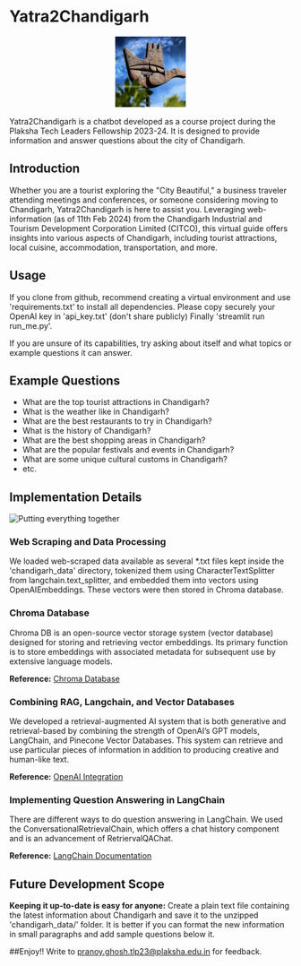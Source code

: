 # Yatra2Chandigarh

<p align="center">
  <img src="chandigarh_data/chandigarh_hand_symbol.jpg" alt="Open Hand" width="25%" height="25%">
</p>

Yatra2Chandigarh is a chatbot developed as a course project during the Plaksha Tech Leaders Fellowship 2023-24. It is designed to provide information and answer questions about the city of Chandigarh.

## Introduction

Whether you are a tourist exploring the "City Beautiful," a business traveler attending meetings and conferences, or someone considering moving to Chandigarh, Yatra2Chandigarh is here to assist you. Leveraging web-information (as of 11th Feb 2024) from the Chandigarh Industrial and Tourism Development Corporation Limited (CITCO), this virtual guide offers insights into various aspects of Chandigarh, including tourist attractions, local cuisine, accommodation, transportation, and more.

## Usage

If you clone from github, recommend creating a virtual environment and use 'requirements.txt' to install all dependencies. 
Please copy securely your OpenAI key in 'api_key.txt' (don't share publicly)
Finally 'streamlit run run_me.py'.

If you are unsure of its capabilities, try asking about itself and what topics or example questions it can answer.

## Example Questions

- What are the top tourist attractions in Chandigarh?
- What is the weather like in Chandigarh?
- What are the best restaurants to try in Chandigarh?
- What is the history of Chandigarh?
- What are the best shopping areas in Chandigarh?
- What are the popular festivals and events in Chandigarh?
- What are some unique cultural customs in Chandigarh?
- etc.

## Implementation Details

![Putting everything together](https://av-eks-lekhak.s3.amazonaws.com/media/__sized__/article_images/4_J5W8UB8-thumbnail_webp-600x300.webp)

### Web Scraping and Data Processing

We loaded web-scraped data available as several *.txt files kept inside the 'chandigarh_data' directory, tokenized them using CharacterTextSplitter from langchain.text_splitter, and embedded them into vectors using OpenAIEmbeddings. These vectors were then stored in Chroma database.

### Chroma Database

Chroma DB is an open-source vector storage system (vector database) designed for storing and retrieving vector embeddings. Its primary function is to store embeddings with associated metadata for subsequent use by extensive language models.

**Reference:** [Chroma Database](https://python.langchain.com/docs/integrations/vectorstores/chroma)

### Combining RAG, Langchain, and Vector Databases

We developed a retrieval-augmented AI system that is both generative and retrieval-based by combining the strength of OpenAI’s GPT models, LangChain, and Pinecone Vector Databases. This system can retrieve and use particular pieces of information in addition to producing creative and human-like text.

**Reference:** [OpenAI Integration](https://python.langchain.com/docs/integrations/platforms/openai)

### Implementing Question Answering in LangChain

There are different ways to do question answering in LangChain. We used the ConversationalRetrievalChain, which offers a chat history component and is an advancement of RetriervalQAChat.

**Reference:** [LangChain Documentation](https://python.langchain.com/docs/get_started/introduction)

## Future Development Scope

**Keeping it up-to-date is easy for anyone:** Create a plain text file containing the latest information about Chandigarh and save it to the unzipped 'chandigarh_data/' folder. It is better if you can format the new information in small paragraphs and add sample questions below it.

##Enjoy!!
Write to pranoy.ghosh.tlp23@plaksha.edu.in for feedback.